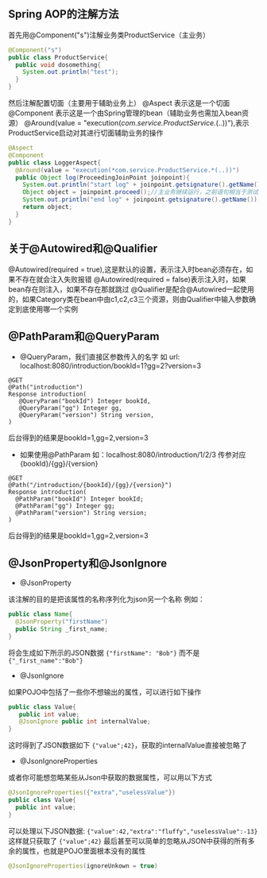 ## Spring AOP的注解方法
首先用@Component("s")注解业务类ProductService（主业务）
```java
@Component("s")
public class ProductService{
  public void dosomething{
    System.out.println("test");
  }
}
```
然后注解配置切面（主要用于辅助业务上）
@Aspect 表示这是一个切面
@Component 表示这是一个由Spring管理的bean（辅助业务也需加入bean资源）
@Around(value = "execution(*com.service.ProductService.*(..))"),表示ProductService启动对其进行切面辅助业务的操作
```java
@Aspect
@Component
public class LoggerAspect{
  @Around(value = "execution(*com.service.ProductService.*(..))")
  public Object log(ProceedingJoinPoint joinpoint){
    System.out.println("start log" + joinpoint.getsignature().getName());
    Object object = joinpoint.proceed();//主业务继续运行，之前语句相当于测试执行条件
    System.out.println("end log" + joinpoint.getsignature().getName());
    return object;
  }
}
```

## 关于@Autowired和@Qualifier
@Autowired(required = true),这是默认的设置，表示注入时bean必须存在，如果不存在就会注入失败报错
@Autowired(required = false)表示注入时，如果bean存在则注入，如果不存在那就跳过
@Qualifier是配合@Autowired一起使用的，如果Category类在bean中由c1,c2,c3三个资源，则由Qualifier中输入参数确定到底使用哪一个实例

## @PathParam和@QueryParam
- @QueryParam，我们直接区参数传入的名字
如 
url: localhost:8080/introduction/bookId=1?gg=2?version=3
```
@GET
@Path("introduction")
Response introduction(
   @QueryParam("bookId") Integer bookId,
   @QueryParam("gg") Integer gg,
   @QueryParam("version") String version,
)
```
后台得到的结果是bookId=1,gg=2,version=3

- 如果使用@PathParam
如：localhost:8080/introduction/1/2/3
传参对应{bookId}/{gg}/{version}
```
@GET
@Path("/introduction/{bookId}/{gg}/{version}")
Response introduction(
  @PathParam("bookId") Integer bookId;
  @PathParam("gg") Integer gg;
  @PathParam("version") String version;
)
```
后台得到的结果是bookId=1,gg=2,version=3

## @JsonProperty和@JsonIgnore
- @JsonProperty

该注解的目的是把该属性的名称序列化为json另一个名称
例如：
```java
public class Name{
  @JsonProperty("firstName")
  public String _first_name;
}
```
将会生成如下所示的JSON数据
```{"firstName": "Bob"}```
而不是
```{"_first_name":"Bob"}```


- @JsonIgnore

如果POJO中包括了一些你不想输出的属性，可以进行如下操作
```java
public class Value{
   public int value;
   @JsonIgnore public int internalValue;
}
```
这时得到了JSON数据如下
```{"value";42}```，获取的internalValue直接被忽略了

- @JsonIgnoreProperties

或者你可能想忽略某些从Json中获取的数据属性，可以用以下方式
```java
@JsonIgnoreProperties({"extra","uselessValue"})
public class Value{
  public int value;
}
```
可以处理以下JSON数据:
```{"value":42,"extra":"fluffy","uselessValue":-13}```
这样就只获取了
```{"value";42}```
最后甚至可以简单的忽略从JSON中获得的所有多余的属性，也就是POJO里面根本没有的属性
```java
@JsonIgnoreProperties(ignoreUnkown = true)
```
